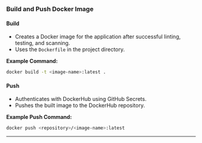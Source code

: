 ### **Build and Push Docker Image**

#### **Build**
- Creates a Docker image for the application after successful linting, testing, and scanning.
- Uses the `Dockerfile` in the project directory.

**Example Command:**
```bash
docker build -t <image-name>:latest .
```

#### **Push**
- Authenticates with DockerHub using GitHub Secrets.
- Pushes the built image to the DockerHub repository.

**Example Push Command:**
```bash
docker push <repository>/<image-name>:latest
```

---

